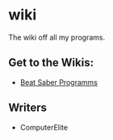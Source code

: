 # wiki
The wiki off all my programs.
## Get to the Wikis:
- [Beat Saber Programms](https://github.com/ComputerElite/wiki/wiki/Beat-Saber-Main)
## Writers
- ComputerElite
